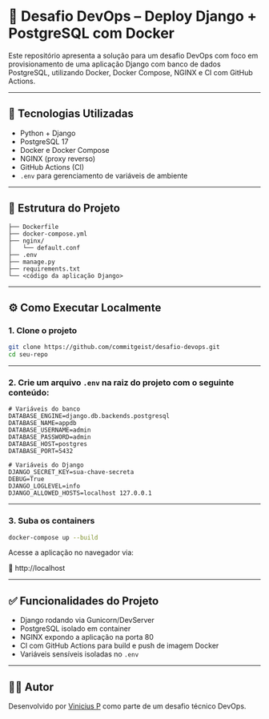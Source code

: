 # 🚀 Desafio DevOps – Deploy Django + PostgreSQL com Docker

Este repositório apresenta a solução para um desafio DevOps com foco em provisionamento de uma aplicação Django com banco de dados PostgreSQL, utilizando Docker, Docker Compose, NGINX e CI com GitHub Actions.

---

## 🧰 Tecnologias Utilizadas

- Python + Django
- PostgreSQL 17
- Docker e Docker Compose
- NGINX (proxy reverso)
- GitHub Actions (CI)
- `.env` para gerenciamento de variáveis de ambiente

---

## 📁 Estrutura do Projeto

```
├── Dockerfile
├── docker-compose.yml
├── nginx/
│   └── default.conf
├── .env
├── manage.py
├── requirements.txt
└── <código da aplicação Django>
```

---

## ⚙️ Como Executar Localmente

### 1. Clone o projeto

```bash
git clone https://github.com/commitgeist/desafio-devops.git
cd seu-repo
```

---

### 2. Crie um arquivo `.env` na raiz do projeto com o seguinte conteúdo:

```env
# Variáveis do banco
DATABASE_ENGINE=django.db.backends.postgresql
DATABASE_NAME=appdb
DATABASE_USERNAME=admin
DATABASE_PASSWORD=admin
DATABASE_HOST=postgres
DATABASE_PORT=5432

# Variáveis do Django
DJANGO_SECRET_KEY=sua-chave-secreta
DEBUG=True
DJANGO_LOGLEVEL=info
DJANGO_ALLOWED_HOSTS=localhost 127.0.0.1
```

---

### 3. Suba os containers

```bash
docker-compose up --build
```

Acesse a aplicação no navegador via:

📍 http://localhost

---

## ✅ Funcionalidades do Projeto

- Django rodando via Gunicorn/DevServer
- PostgreSQL isolado em container
- NGINX expondo a aplicação na porta 80
- CI com GitHub Actions para build e push de imagem Docker
- Variáveis sensíveis isoladas no `.env`

---

## 👨‍💻 Autor

Desenvolvido por [Vinicius P]([https://github.com/seu-usuari](https://github.com/commitgeist)o) como parte de um desafio técnico DevOps.
